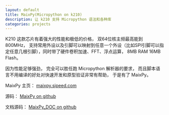 ```yaml
---
layout: default
title: MaixPy(Micropython on k210)
description: 让 k210 支持 Micropython 语法和各种库
categories: projects
---
```



K210 这款芯片有着强大的性能和极低的价格， 双64位核主频最高能到 800MHz， 支持常用外设以及引脚可以映射到任意一个外设（比如SPI引脚可以指定任意几根引脚），同时带了硬件卷积加速、FFT、浮点运算， 8MB RAM 16MB Flash。

因为性能足够强劲， 完全可以胜任跑 Micropython 解析器的要求， 而且脚本语言不用编译的好处对快速开发和原型验证非常有帮助， 于是有了 MaixPy。

MaixPy 主页： [maixpy.sipeed.com](https://maixpy.sipeed.com)

源码： [MaixPy on github](https://github.com/sipeed/MaixPy)

文档源码： [MaixPy_DOC on github](https://github.com/sipeed/MaixPy_DOC)


